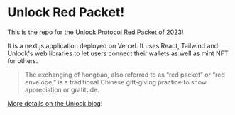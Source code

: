 # Unlock Red Packet!

This is the repo for the [Unlock Protocol Red Packet of 2023](https://red-packet.unlock-protocol.com/)!

It is a next.js application deployed on Vercel. 
It uses React, Tailwind and Unlock's web libraries to let users connect their wallets as well as mint NFT for others.


> The exchanging of hongbao, also referred to as “red packet” or “red envelope,” is a traditional Chinese gift-giving practice to show appreciation or gratitude.

 
[More details on the Unlock blog](https://unlock-protocol.com/blog/redpacket-rabbit)!
